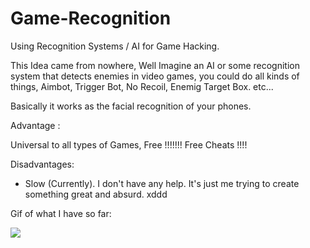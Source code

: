 # Game-Recognition
Using Recognition Systems / AI for Game Hacking.

This Idea came from nowhere, Well Imagine an AI or some recognition system that detects enemies in video games, you could do all kinds of things, Aimbot, Trigger Bot, No Recoil, Enemig Target Box. etc...

Basically it works as the facial recognition of your phones.

Advantage :

Universal to all types of Games, Free !!!!!!! Free Cheats !!!!

Disadvantages:

- Slow (Currently). I don't have any help. It's just me trying to create something great and absurd. xddd

Gif of what I have so far:

![](name-of-giphy.gif)
